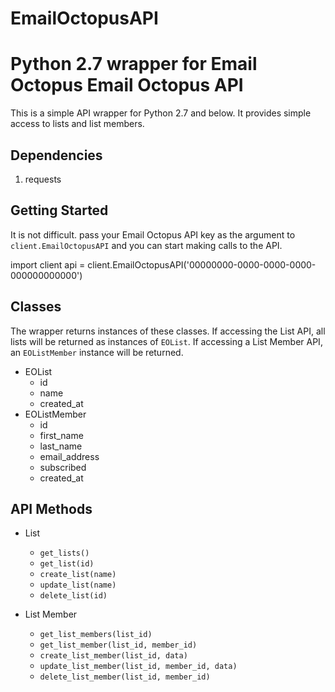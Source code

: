 # EmailOctopusAPI
Python 2.7 wrapper for Email Octopus
Email Octopus API
=================

This is a simple API wrapper for Python 2.7 and below.  It provides simple access to  lists and list members.

Dependencies
-----

1.  requests

Getting Started
-----

It is not difficult. pass your Email Octopus API key as the argument to `client.EmailOctopusAPI` and you can start making calls to the API.

  import client
  api = client.EmailOctopusAPI('00000000-0000-0000-0000-000000000000')

Classes
-----

The wrapper returns instances of these classes. If accessing the List API, all lists will be returned as instances of `EOList`.  If accessing a List Member API, an `EOListMember` instance will be returned.

- EOList
  - id
  - name
  - created_at
- EOListMember
  - id
  - first_name
  - last_name
  - email_address
  - subscribed
  - created_at
  
API Methods
-----
- List
  - `get_lists()`
  - `get_list(id)`
  - `create_list(name)`
  - `update_list(name)`
  - `delete_list(id)`

- List Member
  - `get_list_members(list_id)`
  - `get_list_member(list_id, member_id)`
  - `create_list_member(list_id, data)`
  - `update_list_member(list_id, member_id, data)`
  - `delete_list_member(list_id, member_id)`

